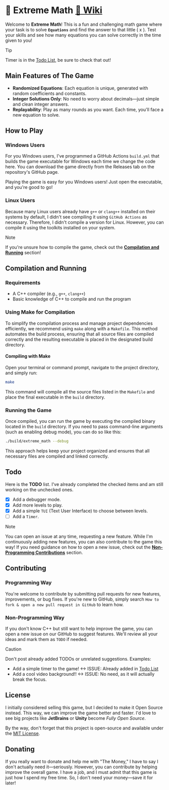 # 🧮 Extreme Math [📖 Wiki](https://github.com/sudo-arash/extreme_math/wiki)

Welcome to **Extreme Math**! This is a fun and challenging math game where your task is to solve **`Equations`** and find the answer to that little \( x \). Test your skills and see how many equations you can solve correctly in the time given to you!

> [!TIP]
> Timer is in the [Todo List](#todo), be sure to check that out!


## Main Features of The Game
- **Randomized Equations**: Each equation is unique, generated with random coefficients and constants.
- **Integer Solutions Only**: No need to worry about decimals—just simple and clean integer answers.
- **Replayability**: Play as many rounds as you want. Each time, you'll face a new equation to solve.

## How to Play
### Windows Users
For you Windows users, I've programmed a GitHub Actions `build.yml` that builds the game executable for Windows each time we change the code here. You can download the game directly from the Releases tab on the repository's GitHub page.

Playing the game is easy for you Windows users! Just open the executable, and you're good to go!

### Linux Users
Because many Linux users already have `g++` or `clang++` installed on their systems by default, I didn't see compiling it using `GitHub Actions` as necessary. Therefore, I didn't compile a version for Linux. However, you can compile it using the toolkits installed on your system.

> [!NOTE]
> If you're unsure how to compile the game, check out the **[Compilation and Running](#compilation-and-running)** section!

## Compilation and Running

### Requirements
- A C++ compiler (e.g., `g++`, `clang++`)
- Basic knowledge of C++ to compile and run the program

### Using Make for Compilation

To simplify the compilation process and manage project dependencies efficiently, we recommend using `make` along with a `Makefile`. This method automates the build process, ensuring that all source files are compiled correctly and the resulting executable is placed in the designated build directory.

#### Compiling with Make

Open your terminal or command prompt, navigate to the project directory, and simply run:

```bash
make
```

This command will compile all the source files listed in the `Makefile` and place the final executable in the `build` directory.

### Running the Game

Once compiled, you can run the game by executing the compiled binary located in the `build` directory. If you need to pass command-line arguments (such as enabling debug mode), you can do so like this:

```bash
./build/extreme_math --debug
```

This approach helps keep your project organized and ensures that all necessary files are compiled and linked correctly.

## Todo
Here is the **TODO** list. I've already completed the checked items and am still working on the unchecked ones.
- [x] Add a debugger mode.
- [x] Add more levels to play.
- [x] Add a simple `TUI` (Text User Interface) to choose between levels.
- [ ] Add a `Timer`.

> [!NOTE]
> You can open an issue at any time, requesting a new feature. While I'm continuously adding new features, you can also contribute to the game this way! If you need guidance on how to open a new issue, check out the **[Non-Programming Contributions](#non-programming-way)** section.

## Contributing
### Programming Way
You're welcome to contribute by submitting pull requests for new features, improvements, or bug fixes. If you're new to GitHub, simply search `How to fork & open a new pull request in GitHub` to learn how.

### Non-Programming Way
If you don't know C++ but still want to help improve the game, you can open a new issue on our GitHub to suggest features. We'll review all your ideas and mark them as `TODO` if needed.

> [!CAUTION]
> Don't post already added TODOs or unrelated suggestions. Examples:
> - Add a simple timer to the game! <-> ISSUE: Already added in [Todo List](#todo)
> - Add a cool video background!! <-> ISSUE: No need, as it will actually break the focus.

## License
I initially considered selling this game, but I decided to make it Open Source instead. This way, we can improve the game better and faster. I'd love to see big projects like **JetBrains** or **Unity** become *Fully Open Source*. 

By the way, don't forget that this project is open-source and available under the [MIT License](LICENSE).

## Donating
If you really want to donate and help me with "The Money," I have to say I don't actually need it—seriously. However, you can contribute by helping improve the overall game. I have a job, and I must admit that this game is just how I spend my free time. So, I don't need your money—save it for later!
